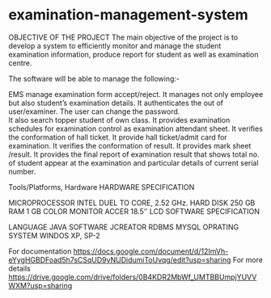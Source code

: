 # examination-management-system

OBJECTIVE OF THE PROJECT
The main objective of the project is to develop a system to efficiently monitor and manage the student examination information, produce report for student as well as examination centre.

The software will be able to manage the following:-   

EMS manage examination form accept/reject.
It manages not only employee but also student’s examination details.
It authenticates the out of user/examiner.
The user can change the password.   
It also search topper student of own class. 
It provides examination schedules for examination control as examination attendant sheet.
It verifies the conformation of hall ticket.
It provide hall ticket/admit card for examination.
It verifies the conformation of result. 
It provides mark sheet /result. 
It provides the final report of examination result that shows total no. of student appear at the examination and particular details of current serial number.

Tools/Platforms, Hardware
HARDWARE SPECIFICATION

MICROPROCESSOR				INTEL DUEL TO CORE, 2.52 GHz.
HARD DISK					250 GB
RAM							1 GB
COLOR MONITOR				ACCER 18.5’’ LCD
SOFTWARE SPECIFICATION

LANGUAGE 	JAVA
SOFTWARE		JCREATOR
RDBMS		MYSQL
OPRATING SYSTEM		WINDOS XP, SP-2

For documentation https://docs.google.com/document/d/12ImVh-eYygHGBDFoad5h7sCSqUD9yNUDidumiToUvqg/edit?usp=sharing
For more details  https://drive.google.com/drive/folders/0B4KDR2MbWf_UMTBBUmpjYUVVWXM?usp=sharing
